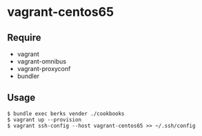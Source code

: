 vagrant-centos65
===
 
Require
---

* vagrant
* vagrant-omnibus
* vagrant-proxyconf
* bundler

Usage
---

```
$ bundle exec berks vender ./cookbooks
$ vagrant up --provision
$ vagrant ssh-config --host vagrant-centos65 >> ~/.ssh/config
```
